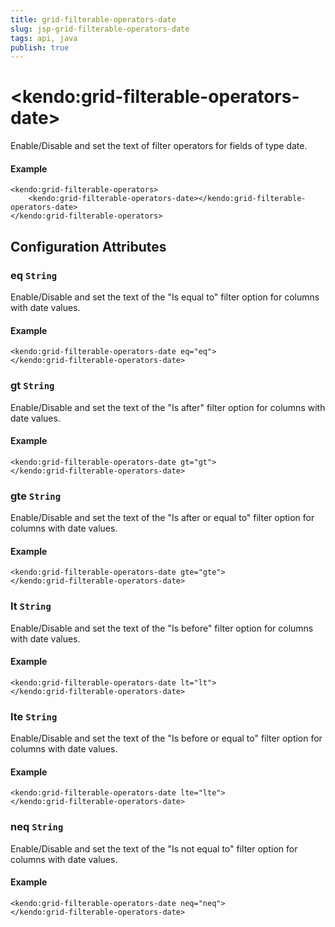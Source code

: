 ```yaml
---
title: grid-filterable-operators-date
slug: jsp-grid-filterable-operators-date
tags: api, java
publish: true
---
```


# \<kendo:grid-filterable-operators-date\>

Enable/Disable and set the text of filter operators for fields of type date.

#### Example
    <kendo:grid-filterable-operators>
        <kendo:grid-filterable-operators-date></kendo:grid-filterable-operators-date>
    </kendo:grid-filterable-operators>

## Configuration Attributes

### eq `String`

Enable/Disable and set the text of the "Is equal to" filter option for columns with date values.

#### Example
    <kendo:grid-filterable-operators-date eq="eq">
    </kendo:grid-filterable-operators-date>

### gt `String`

Enable/Disable and set the text of the "Is after" filter option for columns with date values.

#### Example
    <kendo:grid-filterable-operators-date gt="gt">
    </kendo:grid-filterable-operators-date>

### gte `String`

Enable/Disable and set the text of the "Is after or equal to" filter option for columns with date values.

#### Example
    <kendo:grid-filterable-operators-date gte="gte">
    </kendo:grid-filterable-operators-date>

### lt `String`

Enable/Disable and set the text of the "Is before" filter option for columns with date values.

#### Example
    <kendo:grid-filterable-operators-date lt="lt">
    </kendo:grid-filterable-operators-date>

### lte `String`

Enable/Disable and set the text of the "Is before or equal to" filter option for columns with date values.

#### Example
    <kendo:grid-filterable-operators-date lte="lte">
    </kendo:grid-filterable-operators-date>

### neq `String`

Enable/Disable and set the text of the "Is not equal to" filter option for columns with date values.

#### Example
    <kendo:grid-filterable-operators-date neq="neq">
    </kendo:grid-filterable-operators-date>

